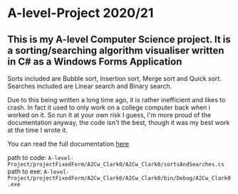 # A-level-Project 2020/21
## This is my A-level Computer Science project. It is a sorting/searching algorithm visualiser written in C# as a Windows Forms Application
Sorts included are Bubble sort, Insertion sort, Merge sort and Quick sort.  
Searches included are Linear search and Binary search.

Due to this being written a long time ago, it is rather inefficient and likes to crash. In fact it used to only work on a college computer back when i worked on it. So run it at your own risk I guess, I'm more proud of the documentation anyway, the code isn't the best, though it was my best work at the time I wrote it.

You can read the full documentation [here](https://docs.google.com/document/d/1jUQKdZraZ3keLnGgQVcz6_ozyXOGCavXUVbXI8alzdg/edit?usp=sharing)

path to code: `A-level-Project/projectFixedForm/A2Cw_Clark0/A2Cw_Clark0/sortsAndSearches.cs`
path to exe: `A-level-Project/projectFixedForm/A2Cw_Clark0/A2Cw_Clark0/bin/Debug/A2Cw_Clark0.exe `
